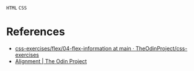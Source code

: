 `HTML` `CSS`
# References
* [css-exercises/flex/04-flex-information at main · TheOdinProject/css-exercises](https://github.com/TheOdinProject/css-exercises/tree/main/flex/04-flex-information)
* [Alignment | The Odin Project](https://www.theodinproject.com/lessons/foundations-alignment)
